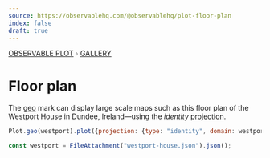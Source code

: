 ```yaml
---
source: https://observablehq.com/@observablehq/plot-floor-plan
index: false
draft: true
---
```


<div style="color: grey; font: 13px/25.5px var(--sans-serif); text-transform: uppercase;"><h1 style="display: none;">Plot: Floor plan</h1><a href="/plot">Observable Plot</a> › <a href="/@observablehq/plot-gallery">Gallery</a></div>

# Floor plan

The [geo](https://observablehq.com/plot/marks/geo) mark can display large scale maps such as this floor plan of the Westport House in Dundee, Ireland—using the _identity_ [projection](https://observablehq.com/plot/features/projections).

```js echo
Plot.geo(westport).plot({projection: {type: "identity", domain: westport}});
```

```js echo
const westport = FileAttachment("westport-house.json").json();
```
